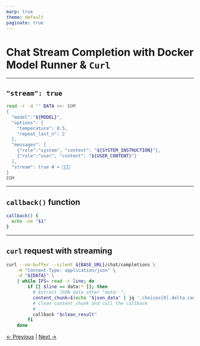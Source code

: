 ```yaml
---
marp: true
theme: default
paginate: true
---
```

# Chat Stream Completion with Docker Model Runner & **`Curl`**

---
## **`"stream": true`**

```bash
read -r -d '' DATA <<- EOM
{
  "model":"${MODEL}",
  "options": {
    "temperature": 0.5,
    "repeat_last_n": 2
  },
  "messages": [
    {"role":"system", "content": "${SYSTEM_INSTRUCTION}"},
    {"role":"user", "content": "${USER_CONTENT}"}
  ],
  "stream": true # ⬅️ 👋👋👋
}
EOM
```

---
## **`callback()`** function

```bash
callback() {
  echo -ne "$1" 
}
```

---
## **`curl`** request with streaming

```bash
curl --no-buffer --silent ${BASE_URL}/chat/completions \
    -H "Content-Type: application/json" \
    -d "${DATA}" \
    | while IFS= read -r line; do
        if [[ $line == data:* ]]; then
          # Extract JSON data after "data: ", 
          content_chunk=$(echo "$json_data" | jq '.choices[0].delta.content // "null"' 2>/dev/null)
          # Clean content_chunk and call the callback
          # ...
          callback "$clean_result"
        fi
    done      
```

[← Previous](../101-simple-completion-go/101-dmr-chat-completion-openai-go.md) | [Next →](../103-stream-completion-go/000-dmr-chat-stream-completion-openai-go.md)

